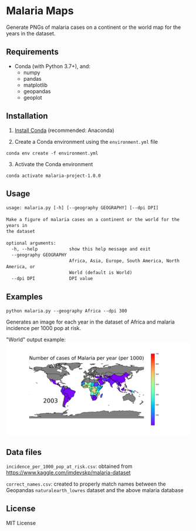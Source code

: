 # Malaria Maps

Generate PNGs of malaria cases on a continent or the world map for the years in the dataset.

## Requirements

- Conda (with Python 3.7+), and:
  - numpy
  - pandas
  - matplotlib
  - geopandas
  - geoplot

## Installation

1. [Install Conda](https://docs.conda.io/projects/conda/en/latest/user-guide/install/index.html) (recommended: Anaconda)

2. Create a Conda environment using the `environment.yml` file

```
conda env create -f environment.yml
```

3. Activate the Conda environment

```
conda activate malaria-project-1.0.0
```

## Usage

```
usage: malaria.py [-h] [--geography GEOGRAPHY] [--dpi DPI]

Make a figure of malaria cases on a continent or the world for the years in
the dataset

optional arguments:
  -h, --help            show this help message and exit
  --geography GEOGRAPHY
                        Africa, Asia, Europe, South America, North America, or
                        World (default is World)
  --dpi DPI             DPI value
```

## Examples

```
python malaria.py --geography Africa --dpi 300
```
Generates an image for each year in the dataset of Africa and malaria incidence per 1000 pop at risk.

"World" output example:
![Example image](example_2003_World_malaria.png)

## Data files

`incidence_per_1000_pop_at_risk.csv`: obtained from https://www.kaggle.com/imdevskp/malaria-dataset

`correct_names.csv`: created to properly match names between the Geopandas `naturalearth_lowres` dataset and the above malaria database

## License

MIT License
